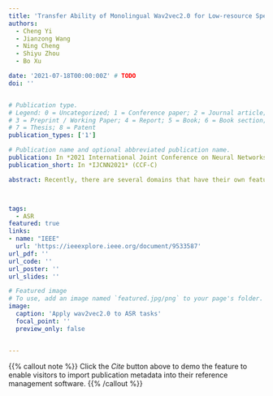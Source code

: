 ```yaml
---
title: 'Transfer Ability of Monolingual Wav2vec2.0 for Low-resource Speech Recognition'
authors:
  - Cheng Yi
  - Jianzong Wang
  - Ning Cheng
  - Shiyu Zhou
  - Bo Xu

date: '2021-07-18T00:00:00Z' # TODO
doi: ''


# Publication type.
# Legend: 0 = Uncategorized; 1 = Conference paper; 2 = Journal article;
# 3 = Preprint / Working Paper; 4 = Report; 5 = Book; 6 = Book section;
# 7 = Thesis; 8 = Patent
publication_types: ['1']

# Publication name and optional abbreviated publication name.
publication: In *2021 International Joint Conference on Neural Networks*
publication_short: In *IJCNN2021* (CCF-C)

abstract: Recently, there are several domains that have their own feature extractors, such as ResNet, BERT, and GPT-x, which are widely used for various down-stream tasks. These models are pre-trained on large amounts of unlabeled data by self-supervision. In the speech domain, wav2vec2.0 starts to show its powerful representation ability and feasibility for ultra-low resource speech recognition tasks. This speech feature extractor is pre-trained on the monolingual audiobook corpus, whereas it has not been thoroughly examined in real spoken scenarios and other languages. In this work, we endeavor to transfer the knowledge from the pre-trained monolingual wav2vec2.0 to cross-lingual spoken ASR tasks with less than 20 hours of labeled data. We achieve more than 20% relative improvements in all the six languages compared with previous methods, establishing a strong benchmark on CALLHOME datasets. Compared with supervised pre-training, self-supervision training used in wav2vec2.0 has a better transfer ability. We also find that using coarse-grained modeling units, such as subword or character, usually achieves better results than fine-grained modeling units, such as phone or letter.



tags:
  - ASR
featured: true
links:
- name: "IEEE"
  url: 'https://ieeexplore.ieee.org/document/9533587'
url_pdf: ''
url_code: ''
url_poster: ''
url_slides: ''

# Featured image
# To use, add an image named `featured.jpg/png` to your page's folder.
image:
  caption: 'Apply wav2vec2.0 to ASR tasks'
  focal_point: ''
  preview_only: false


---
```


{{% callout note %}}
Click the _Cite_ button above to demo the feature to enable visitors to import publication metadata into their reference management software.
{{% /callout %}}

